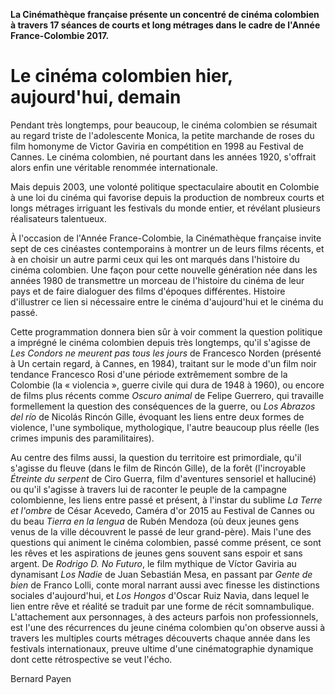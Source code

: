 **La Cinémathèque française présente un concentré de cinéma colombien à travers 17 séances de courts et long métrages dans le cadre de l'Année France-Colombie 2017.**

# Le cinéma colombien hier, aujourd'hui, demain

Pendant très longtemps, pour beaucoup, le cinéma colombien se résumait au regard triste de l'adolescente Monica, la petite marchande de roses du film homonyme de Victor Gaviria en compétition en 1998 au Festival de Cannes. Le cinéma colombien, né pourtant dans les années 1920, s'offrait alors enfin une véritable renommée internationale.

Mais depuis 2003, une volonté politique spectaculaire aboutit en Colombie à une loi du cinéma qui favorise depuis la production de nombreux courts et longs métrages irriguant les festivals du monde entier, et révélant plusieurs réalisateurs talentueux.

À l'occasion de l'Année France-Colombie, la Cinémathèque française invite sept de ces cinéastes contemporains à montrer un de leurs films récents, et à en choisir un autre parmi ceux qui les ont marqués dans l'histoire du cinéma colombien. Une façon pour cette nouvelle génération née dans les années 1980 de transmettre un morceau de l'histoire du cinéma de leur pays et de faire dialoguer des films d'époques différentes. Histoire d'illustrer ce lien si nécessaire entre le cinéma d'aujourd'hui et le cinéma du passé.

Cette programmation donnera bien sûr à voir comment la question politique a imprégné le cinéma colombien depuis très longtemps, qu'il s'agisse de _Les Condors ne meurent pas tous les jours_ de Francesco Norden (présenté à Un certain regard, à Cannes, en 1984), traitant sur le mode d'un film noir tendance Francesco Rosi d'une période extrêmement sombre de la Colombie (la « violencia », guerre civile qui dura de 1948 à 1960), ou encore de films plus récents comme _Oscuro animal_ de Felipe Guerrero, qui travaille formellement la question des conséquences de la guerre, ou _Los Abrazos del río_ de Nicolás Rincón Gille, évoquant les liens entre deux formes de violence, l'une symbolique, mythologique, l'autre beaucoup plus réelle (les crimes impunis des paramilitaires).

Au centre des films aussi, la question du territoire est primordiale, qu'il s'agisse du fleuve (dans le film de Rincón Gille), de la forêt (l'incroyable _Étreinte du serpent_ de Ciro Guerra, film d'aventures sensoriel et halluciné) ou qu'il s'agisse à travers lui de raconter le peuple de la campagne colombienne, les liens entre passé et présent, à l'instar du sublime _La Terre et l'ombre_ de César Acevedo, Caméra d'or 2015 au Festival de Cannes ou du beau _Tierra en la lengua_ de Rubén Mendoza (où deux jeunes gens venus de la ville découvrent le passé de leur grand-père). Mais l'une des questions qui animent le cinéma colombien, passé comme présent, ce sont les rêves et les aspirations de jeunes gens souvent sans espoir et sans argent. De _Rodrigo D. No Futuro_, le film mythique de Víctor Gaviria au dynamisant _Los Nadie_ de Juan Sebastián Mesa, en passant par _Gente de bien_ de Franco Lolli, conte moral narrant aussi avec finesse les distinctions sociales d'aujourd'hui, et _Los Hongos_ d'Oscar Ruiz Navia, dans lequel le lien entre rêve et réalité se traduit par une forme de récit somnambulique. L'attachement aux personnages, à des acteurs parfois non professionnels, est l'une des récurrences du jeune cinéma colombien qu'on observe aussi à travers les multiples courts métrages découverts chaque année dans les festivals internationaux, preuve ultime d'une cinématographie dynamique dont cette rétrospective se veut l'écho.

Bernard Payen
